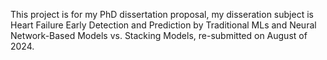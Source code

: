 This project is for my PhD dissertation proposal, my disseration subject is Heart Failure Early Detection and Prediction by Traditional MLs and Neural Network-Based Models vs. Stacking Models, re-submitted on August of 2024.
